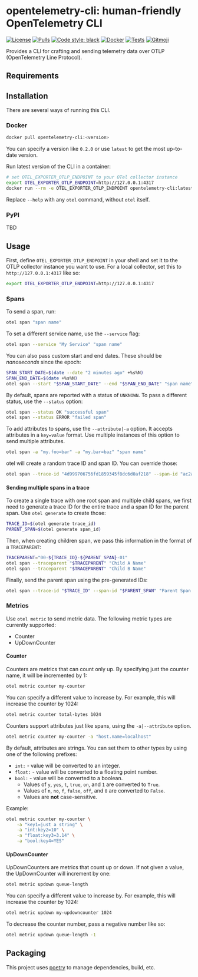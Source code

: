 # opentelemetry-cli: human-friendly OpenTelemetry CLI

[![License](https://img.shields.io/github/license/dell/opentelemetry-cli?style=flat&color=blue&label=License)](https://github.com/dell/copentelemetry-cli/blob/main/LICENSE)
[![Pulls](https://img.shields.io/docker/pulls/dellemc/opentelemetry-cli.svg?logo=docker&style=flat&label=Pulls)](https://hub.docker.com/r/dellemc/opentelemetry-cli)
[![Code style: black](https://img.shields.io/badge/code%20style-black-000000.svg?style=flat)](https://github.com/psf/black)
[![Docker](https://github.com/dell/opentelemetry-cli/actions/workflows/docker-publish.yml/badge.svg)](https://github.com/dell/opentelemetry-cli/actions/workflows/docker-publish.yml)
[![Tests](https://github.com/dell/opentelemetry-cli/actions/workflows/tests.yml/badge.svg)](https://github.com/dell/opentelemetry-cli/actions/workflows/tests.yml)
[![Gitmoji](https://img.shields.io/badge/gitmoji-%20😜%20😍-FFDD67.svg?style=flat)](https://gitmoji.dev/)

Provides a CLI for crafting and sending telemetry data over OTLP (OpenTelemetry Line Protocol).

## Requirements

## Installation

There are several ways of running this CLI.

### Docker

```sh
docker pull opentelemetry-cli:<version>
```

You can specify a version like `0.2.0` or use `latest` to get the most up-to-date version.

Run latest version of the CLI in a container:

```sh
# set OTEL_EXPORTER_OTLP_ENDPOINT to your OTel collector instance
export OTEL_EXPORTER_OTLP_ENDPOINT=http://127.0.0.1:4317
docker run --rm -e OTEL_EXPORTER_OTLP_ENDPOINT opentelemetry-cli:latest --help
```

Replace `--help` with any `otel` command, without `otel` itself.

### PyPI

TBD

## Usage

First, define `OTEL_EXPORTER_OTLP_ENDPOINT` in your shell and set it to the OTLP collector instance you want to use.
For a local collector, set this to `http://127.0.0.1:4317` like so:

```sh
export OTEL_EXPORTER_OTLP_ENDPOINT=http://127.0.0.1:4317
```

### Spans

To send a span, run:

```sh
otel span "span name"
```

To set a different service name, use the `--service` flag:

```sh
otel span --service "My Service" "span name"
```

You can also pass custom start and end dates. These should be *nanoseconds* since the epoch:

```sh
SPAN_START_DATE=$(date --date "2 minutes ago" +%s%N)
SPAN_END_DATE=$(date +%s%N)
otel span --start "$SPAN_START_DATE" --end "$SPAN_END_DATE" "span name"
```

By default, spans are reported with a status of `UNKNOWN`. To pass a different status, use the `--status` option:

```sh
otel span --status OK "successful span"
otel span --status ERROR "failed span"
```

To add attributes to spans, use the `--attribute|-a` option. It accepts attributes in a `key=value` format. Use multiple instances of this option to send multiple attributes.

```sh
otel span -a "my.foo=bar" -a "my.bar=baz" "span name"
```

otel will create a random trace ID and span ID. You can override those:

```sh
otel span --trace-id "4d999706756fd1859345f8dc6d0af218" --span-id "ac2a3b2b19ac602d"
```

#### Sending multiple spans in a trace

To create a single trace with one root span and multiple child spans, we first need to generate a trace ID for the entire trace and a span ID for the parent span. Use `otel generate` to create those:

```sh
TRACE_ID=$(otel generate trace_id)
PARENT_SPAN=$(otel generate span_id)
```

Then, when creating children span, we pass this information in the format of a `TRACEPARENT`:

```sh
TRACEPARENT="00-${TRACE_ID}-${PARENT_SPAN}-01"
otel span --traceparent "$TRACEPARENT" "Child A Name"
otel span --traceparent "$TRACEPARENT" "Child B Name"
```

Finally, send the parent span using the pre-generated IDs:

```sh
otel span --trace-id "$TRACE_ID" --span-id "$PARENT_SPAN" "Parent Span Name"
```

### Metrics

Use `otel metric` to send metric data. The following metric types are currently supported:

- Counter
- UpDownCounter

#### Counter

Counters are metrics that can count only up.
By specifying just the counter name, it will be incremented by 1:

```sh
otel metric counter my-counter
```

You can specify a different value to increase by. For example, this will increase the counter by 1024:

```sh
otel metric counter total-bytes 1024
```

Counters support attributes just like spans, using the `-a|--attribute` option.

```sh
otel metric counter my-counter -a "host.name=localhost"
```

By default, attributes are strings. You can set them to other types by using one of the following prefixes:

- `int:` - value will be converted to an integer.
- `float:` - value will be converted to a floating point number.
- `bool:` - value will be converted to a boolean.
  - Values of `y`, `yes`, `t`, `true`, `on`, and `1` are converted to `True`.
  - Values of `n`, `no`, `f`, `false`, `off`, and `0` are converted to `False`.
  - Values are __not__ case-sensitive.

Example:

```sh
otel metric counter my-counter \
    -a "key1=just a string" \
    -a "int:key2=10" \
    -a "float:key3=3.14" \
    -a "bool:key4=YES"
```

#### UpDownCounter

UpDownCounters are metrics that count up or down.
If not given a value, the UpDownCounter will increment by one:

```sh
otel metric updown queue-length
```

You can specify a different value to increase by. For example, this will increase the counter by 1024:

```sh
otel metric updown my-updowncounter 1024
```

To decrease the counter number, pass a negative number like so:

```sh
otel metric updown queue-length -1
```

## Packaging
This project uses [poetry](https://python-poetry.org/) to manage dependencies, build, etc.
